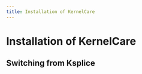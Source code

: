 ```yaml
---
title: Installation of KernelCare
---
```


# Installation of KernelCare

## Switching from Ksplice

